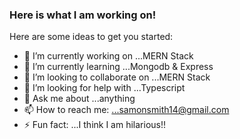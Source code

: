 ### Here is what I am working on!


Here are some ideas to get you started:

- 🔭 I’m currently working on ...MERN Stack 
- 🌱 I’m currently learning ...Mongodb & Express
- 👯 I’m looking to collaborate on ...MERN Stack
- 🤔 I’m looking for help with ...Typescript
- 💬 Ask me about ...anything
- 📫 How to reach me: ...samonsmith14@gmail.com
- ⚡ Fun fact: ...I think I am hilarious!!
